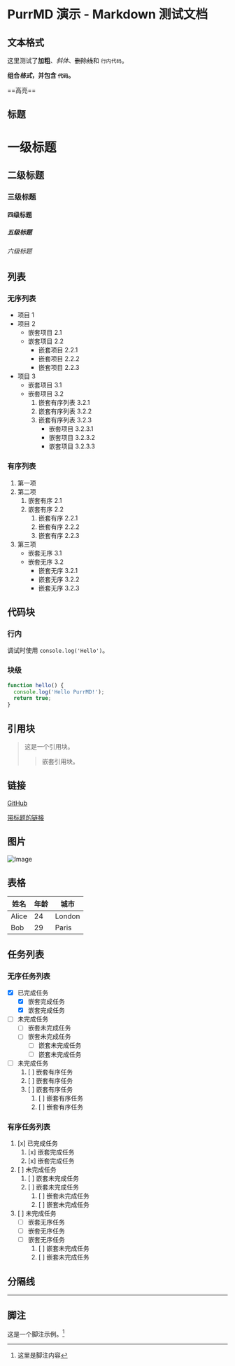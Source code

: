 # PurrMD 演示 - Markdown 测试文档

## 文本格式

这里测试了**加粗**、*斜体*、~~删除线~~和 `行内代码`。

**组合*格式*，并包含 `代码`。**

==高亮==

## 标题

# 一级标题
## 二级标题
### 三级标题
#### 四级标题
##### 五级标题
###### 六级标题

## 列表

### 无序列表

- 项目 1
- 项目 2
    - 嵌套项目 2.1
    - 嵌套项目 2.2
        - 嵌套项目 2.2.1
        - 嵌套项目 2.2.2
        - 嵌套项目 2.2.3
- 项目 3
    * 嵌套项目 3.1
    * 嵌套项目 3.2
        1. 嵌套有序列表 3.2.1
        2. 嵌套有序列表 3.2.2
        3. 嵌套有序列表 3.2.3
            + 嵌套项目 3.2.3.1
            + 嵌套项目 3.2.3.2
            + 嵌套项目 3.2.3.3

### 有序列表

1. 第一项
2. 第二项
    1. 嵌套有序 2.1
    2. 嵌套有序 2.2
        1. 嵌套有序 2.2.1
        2. 嵌套有序 2.2.2
        3. 嵌套有序 2.2.3
3. 第三项
    - 嵌套无序 3.1
    - 嵌套无序 3.2
        * 嵌套无序 3.2.1
        * 嵌套无序 3.2.2
        * 嵌套无序 3.2.3

## 代码块

### 行内

调试时使用 `console.log('Hello')`。

### 块级

```javascript
function hello() {
  console.log('Hello PurrMD!');
  return true;
}
```

## 引用块

> 这是一个引用块。
>> 嵌套引用块。

## 链接

[GitHub](https://github.com/luoluoqixi/purrmd)

[带标题的链接](https://github.com/luoluoqixi/purrmd "PurrMD")

## 图片

![Image](https://i0.pickpik.com/photos/548/90/482/sunrise-phu-quoc-island-ocean-preview.jpg)

## 表格

| 姓名   | 年龄 | 城市   |
| ------ | --- | ------ |
| Alice  | 24  | London |
| Bob    | 29  | Paris  |

## 任务列表

### 无序任务列表

- [x] 已完成任务
    - [x] 嵌套完成任务
    - [x] 嵌套完成任务
- [ ] 未完成任务
    - [ ] 嵌套未完成任务
    - [ ] 嵌套未完成任务
        - [ ] 嵌套未完成任务
        - [ ] 嵌套未完成任务
- [ ] 未完成任务
    1. [ ] 嵌套有序任务
    2. [ ] 嵌套有序任务
    3. [ ] 嵌套有序任务
        1. [ ] 嵌套有序任务
        2. [ ] 嵌套有序任务

### 有序任务列表

1. [x] 已完成任务
    1. [x] 嵌套完成任务
    2. [x] 嵌套完成任务
2. [ ] 未完成任务
    1. [ ] 嵌套未完成任务
    2. [ ] 嵌套未完成任务
        1. [ ] 嵌套未完成任务
        2. [ ] 嵌套未完成任务
3. [ ] 未完成任务
    - [ ] 嵌套无序任务
    - [ ] 嵌套无序任务
    - [ ] 嵌套无序任务
        1. [ ] 嵌套未完成任务
        2. [ ] 嵌套未完成任务

## 分隔线

---

## 脚注

这是一个脚注示例。[^1]

[^1]: 这里是脚注内容
